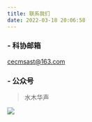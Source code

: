 ```yaml
---
title: 联系我们
date: 2022-03-18 20:06:58
---
```


### - 科协邮箱

cecmsast@163.com

### - 公众号
> 水木华声

![](../../wp-content_uploads/2024/11/水木华声.jpg)
